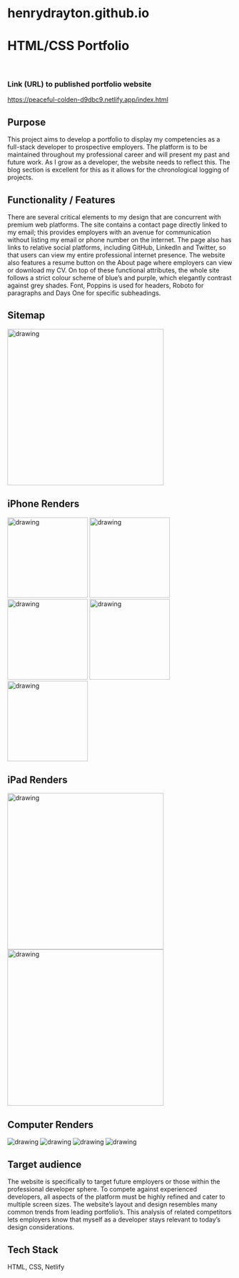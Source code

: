 # henrydrayton.github.io
# HTML/CSS Portfolio 
<br>

### Link (URL) to published portfolio website
https://peaceful-colden-d9dbc9.netlify.app/index.html

## Purpose
This project aims to develop a portfolio to display my competencies as a full-stack developer to prospective employers.  The platform is to be maintained throughout my professional career and will present my past and future work.  As I grow as a developer, the website needs to reflect this. The blog section is excellent for this as it allows for the chronological logging of projects. 

## Functionality / Features
There are several critical elements to my design that are concurrent with premium web platforms. The site contains a contact page directly linked to my email; this provides employers with an avenue for communication without listing my email or phone number on the internet. The page also has links to relative social platforms, including GitHub, LinkedIn and Twitter, so that users can view my entire professional internet presence. The website also features a resume button on the About page where employers can view or download my CV. On top of these functional attributes, the whole site follows a strict colour scheme of blue’s and purple, which elegantly contrast against grey shades. Font, Poppins is used for headers, Roboto for paragraphs and Days One for specific subheadings. 

## Sitemap
<img src="./sitemap.png" alt="drawing" width="350vw"/>

## iPhone Renders
<div text-align= "center">
<img src="./renders/phone1.png" alt="drawing" width="180vw"/>
<img src="./renders/phone2.png" alt="drawing" width="180vw"/>
<img src="./renders/phone3.png" alt="drawing" width="180vw"/>
<img src="./renders/phone4.png" alt="drawing" width="180vw"/>
<img src="./renders/phone5.png" alt="drawing" width="180vw"/>
</div>

## iPad Renders
<img src="./renders/ipad1.png" alt="drawing" width="350vw"/>
<img src="./renders/ipad2.png" alt="drawing" width="350vw" />

## Computer Renders
<div align-content= "center">
<img src="./renders/comp1.png" alt="drawing"/>
<img src="./renders/comp2.png" alt="drawing"/>
<img src="./renders/comp3.png" alt="drawing"/>
<img src="./renders/comp4.png" alt="drawing"/>
</div>

## Target audience

The website is specifically to target future employers or those within the professional developer sphere. To compete against experienced developers, all aspects of the platform must be highly refined and cater to multiple screen sizes.  The website’s layout and design resembles many common trends from leading  portfolio’s. This analysis of related competitors lets employers know that myself as a developer stays relevant to today’s design considerations. 

## Tech Stack

HTML, CSS, Netlify




